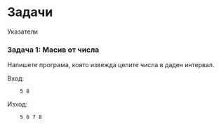 Задачи
=====================

Указатели


### Задача 1: Масив от числа
Напишете програма, която извежда целите числа в даден интервал.

Вход:
```
    5 8
```

Изход:
```
    5 6 7 8
```
